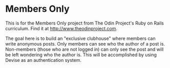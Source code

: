 # Members Only

This is for the Members Only project from The Odin Project's Ruby on Rails curriculum. Find it at http://www.theodinproject.com.

The goal here is to build an "exclusive clubhouse" where members can write anonymous posts. Only members can see who the author of a post is. Non-members (those who are not logged in) can only see the post and will be left wondering who the author is. This will be accomplished by using Devise as an authentication system.

